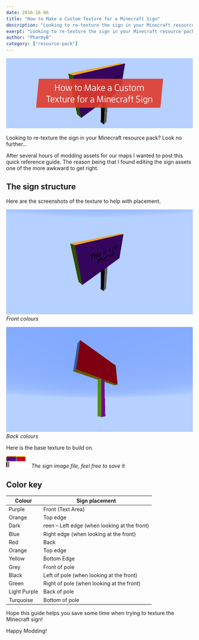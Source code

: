 ```yaml
---
date: 2016-16-06
title: "How to Make a Custom Texture for a Minecraft Sign"
description: "Looking to re-texture the sign in your Minecraft resource pack? Look no further…"
exerpt: "Looking to re-texture the sign in your Minecraft resource pack? They can be super awkward to get right, look no further we've got you covered"
author: "PharmyB"
category: ["resource-pack"]
---
```


![Minecraft Sign - Front](/public/blog/posts/customsigntexture/customsign.jpg)

Looking to re-texture the sign in your Minecraft resource pack? Look no further…

After several hours of modding assets for our maps I wanted to post this quick reference guide. The reason being that I found editing the sign assets one of the more awkward to get right.

## The sign structure

Here are the screenshots of the texture to help with placement.

![Minecraft Sign - Front](/public/blog/posts/customsigntexture/front.png)
_Front colours_

![Minecraft Sign - Back](/public/blog/posts/customsigntexture/back.png)
_Back colours_

Here is the base texture to build on.

![Minecraft Sign - Front](/public/blog/posts/customsigntexture/sign.png)
_The sign image file, feel free to save it_

## Color key

| Colour       | Sign placement                               |
| ------------ | -------------------------------------------- |
| Purple       | Front (Text Area)                            |
| Orange       | Top edge                                     |
| Dark         | reen – Left edge (when looking at the front) |
| Blue         | Right edge (when looking at the front)       |
| Red          | Back                                         |
| Orange       | Top edge                                     |
| Yellow       | Bottom Edge                                  |
| Grey         | Front of pole                                |
| Black        | Left of pole (when looking at the front)     |
| Green        | Right of pole (when looking at the front)    |
| Light Purple | Back of pole                                 |
| Turquoise    | Bottom of pole                               |

Hope this guide helps you save some time when trying to texture the Minecraft sign!

Happy Modding!
